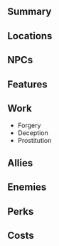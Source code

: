 ## Summary

## Locations

## NPCs

## Features

## Work
- Forgery
- Deception
- Prostitution

## Allies

## Enemies

## Perks

## Costs